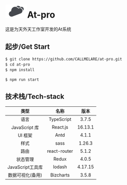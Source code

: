 # <img src="src/assets/twtlogo_tilt.svg" width="70"></img>At-pro

这是为天外天工作室开发的At系统

## 起步/Get Start

```bash
$ git clone https://github.com/CALLMELARE/at-pro.git
$ cd at-pro
$ npm install
```

```bash
$ npm run start
```

## 技术栈/Tech-stack

|       类型       |     名称     |  版本   |
| :--------------: | :----------: | :-----: |
|       语言       |  TypeScript  |  3.7.5  |
|  JavaScript 库   |   React.js   | 16.13.1 |
|     UI 框架      |     Antd     |  4.1.1  |
|       样式       |     sass     | 1.26.3  |
|       路由       | react-router |  5.1.2  |
|     状态管理     |    Redux     |  4.0.5  |
| JavaScript工具库 |    lodash    | 4.17.15 |
| 数据可视化(备用) |  Bizcharts   |  3.5.8  |
